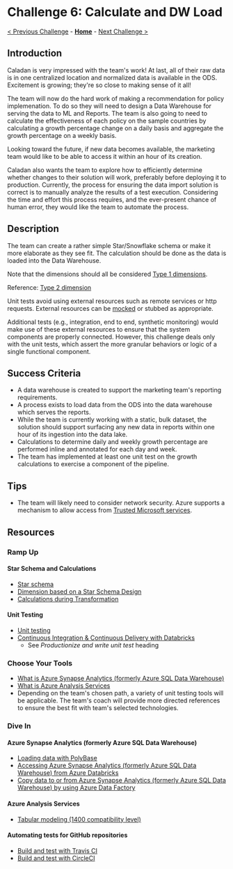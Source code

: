 # Challenge 6: Calculate and DW Load

[< Previous Challenge](./05-TransformLoad.md) - **[Home](../README.md)** - [Next Challenge >](./07-ImplementDataOps.md)

## Introduction

Caladan is very impressed with the team's work!
At last, all of their raw data is in one centralized location and normalized data is available in the ODS.
Excitement is growing; they're so close to making sense of it all!

The team will now do the hard work of making a recommendation for policy implemenation.  To do so they will need to design a Data Warehouse for serving the data to ML and Reports.  The team is also going to need to calculate the effectiveness of each policy on the sample countries by calculating a growth percentage change on a daily basis and aggregate the growth percentage on a weekly basis. 

Looking toward the future, if new data becomes available,
the marketing team would like to be able to access it within an hour of its creation.

Caladan also wants the team to explore how to efficiently determine
whether changes to their solution will work, preferably
before deploying it to production. Currently, the process for ensuring the
data import solution is correct is to manually analyze the results of a test
execution. Considering the time and effort this process requires, and the
ever-present chance of human error, they would like
the team to automate the process.

## Description
The team can create a rather simple Star/Snowflake schema or make it more elaborate as they see fit.  The calculation should be done as the data is loaded into the Data Warehouse.  

Note that the dimensions should all be considered 
[Type 1 dimensions](https://en.wikipedia.org/wiki/Slowly_changing_dimension#Type_1:_overwrite).

Reference: [Type 2 dimension](https://en.wikipedia.org/wiki/Slowly_changing_dimension#Type_2:_add_new_row)

Unit tests avoid using external resources such
as remote services or http requests.
External resources can be [mocked](https://en.wikipedia.org/wiki/Mock_object)
or stubbed as appropriate.

Additional tests (e.g., integration, end to end, synthetic monitoring)
would make use of these external resources to ensure that the system
components are properly connected. However, this challenge deals only with
the unit tests, which assert the more granular behaviors or
logic of a single functional component.

## Success Criteria

- A data warehouse is created to support the marketing team's reporting requirements.
- A process exists to load data from the ODS
into the data warehouse which serves the reports.
- While the team is currently working with a static, bulk dataset,
the solution should support surfacing any new data in reports within one hour
of its ingestion into the data lake.
- Calculations to determine daily and weekly growth percentage are performed inline and annotated for each day and week.
- The team has implemented at least one unit test on the growth calculations to exercise a component of the pipeline.

## Tips

- The team will likely need to consider network security.
Azure supports a mechanism to allow access from [Trusted Microsoft services](https://docs.microsoft.com/en-us/azure/storage/common/storage-network-security#trusted-microsoft-services).

## Resources

### Ramp Up

#### Star Schema and Calculations

- [Star schema](https://en.wikipedia.org/wiki/Star_schema)
- [Dimension based on a Star Schema Design](https://docs.microsoft.com/en-us/sql/analysis-services/multidimensional-models-olap-logical-dimension-objects/dimensions-introduction?view=sql-server-2017#dimension-based-on-a-star-schema-design)
- [Calculations during Transformation](https://docs.microsoft.com/en-us/azure/data-factory/data-flow-transformation-overview)

#### Unit Testing

- [Unit testing](http://softwaretestingfundamentals.com/unit-testing/)
- [Continuous Integration & Continuous Delivery with Databricks](https://databricks.com/blog/2017/10/30/continuous-integration-continuous-delivery-databricks.html)
    - See _Productionize and write unit test_ heading

### Choose Your Tools

- [What is Azure Synapse Analytics (formerly Azure SQL Data Warehouse)](https://docs.microsoft.com/en-us/azure/sql-data-warehouse/sql-data-warehouse-overview-what-is)
- [What is Azure Analysis Services](https://docs.microsoft.com/en-us/azure/analysis-services/analysis-services-overview)
- Depending on the team's chosen path, a variety of unit testing tools
will be applicable. The team's coach will provide more directed references
to ensure the best fit with team's selected technologies.

### Dive In

#### Azure Synapse Analytics (formerly Azure SQL Data Warehouse)

- [Loading data with PolyBase](https://docs.microsoft.com/en-us/azure/sql-database/sql-database-vnet-service-endpoint-rule-overview?toc=/azure/storage/blobs/toc.json#azure-sql-data-warehouse-polybase)
- [Accessing Azure Synapse Analytics (formerly Azure SQL Data Warehouse) from Azure Databricks](https://docs.microsoft.com/en-us/azure/databricks/data/data-sources/azure/sql-data-warehouse)
- [Copy data to or from Azure Synapse Analytics (formerly Azure SQL Data Warehouse) by using Azure Data Factory](https://docs.microsoft.com/en-us/azure/data-factory/connector-azure-sql-data-warehouse)

#### Azure Analysis Services

- [Tabular modeling (1400 compatibility level)](https://docs.microsoft.com/en-us/sql/analysis-services/tutorial-tabular-1400/as-adventure-works-tutorial?view=sql-server-2017)

#### Automating tests for GitHub repositories

- [Build and test with Travis CI](https://github.com/marketplace/travis-ci)
- [Build and test with CircleCI](https://github.com/marketplace/circleci)
